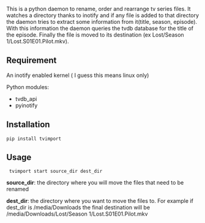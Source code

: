 This is a python daemon to rename, order and rearrange tv series files. It watches a directory thanks to inotify and if any file is added to that directory the daemon tries to extract some information from it(title, season, 
episode). With this information the daemon queries the tvdb database for the title of the episode. Finally the file is moved to its destination (ex Lost/Season 1/Lost.S01E01.Pilot.mkv).

## Requirement
An inotify enabled kernel ( I guess this means linux only)

Python modules:
* tvdb_api
* pyinotify

## Installation
```pip install tvimport```

## Usage

``` tvimport start source_dir dest_dir```

**source_dir**: the directory where you will move the files that need to be renamed

**dest_dir**: the directory where you want to move the files to. For example if dest_dir is /media/Downloads the final destination will be /media/Downloads/Lost/Season 1/Lost.S01E01.Pilot.mkv

   
